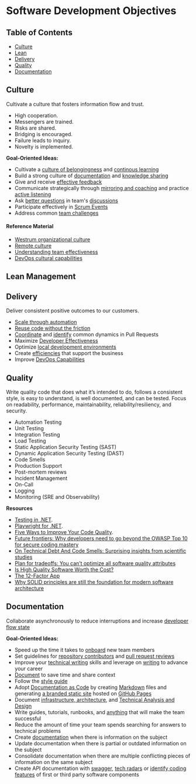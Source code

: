 # Software Development Objectives

## Table of Contents

- [Culture](#culture)
- [Lean](#lean)
- [Delivery](#delivery)
- [Quality](#quality)
- [Documentation](#documentation)

## Culture

Cultivate a culture that fosters information flow and trust.

- High cooperation.
- Messengers are trained.
- Risks are shared.
- Bridging is encouraged.
- Failure leads to inquiry.
- Novelty is implemented.

**Goal-Oriented Ideas:**

- Cultivate a [culture of belongingness](https://docs.microsoft.com/en-us/learn/modules/cultivate-culture-belongingness/) and [continous learning](professional-development.md)
- Build a strong culture of [documentation](#documentation) and [knowledge sharing](https://github.com/readme/guides/public-documentation)
- Give and receive [effective feedback](https://docs.microsoft.com/en-us/learn/modules/give-receive-effective-feedback/)
- Communicate strategically through [mirroring and coaching](https://docs.microsoft.com/en-us/learn/modules/communicate-strategically-mirror-coach/) and practice [active listening](https://docs.microsoft.com/en-us/learn/modules/practice-active-listening/)
- Ask [better questions](https://stackoverflow.com/help/how-to-ask) in team's [discussions](https://docs.github.com/en/discussions)
- Participate effectively in [Scrum Events](https://scrumguides.org/scrum-guide.html#scrum-events)
- Address common [team challenges](https://www.atlassian.com/team-playbook)


#### Reference Material
- [Westrum organizational culture](https://cloud.google.com/architecture/devops/devops-culture-westrum-organizational-culture)
- [Remote culture](https://about.gitlab.com/company/culture/all-remote/)
- [Understanding team effectiveness](https://rework.withgoogle.com/guides/understanding-team-effectiveness/steps/introduction/)
- [DevOps cultural capabilities](https://cloud.google.com/architecture/devops/capabilities#cultural-capabilities)

## Lean Management


## Delivery

Deliver consistent positive outcomes to our customers.

- [Scale through automation](https://octoverse.github.com/writing-code-faster/#scale-through-automation)
- [Reuse code without the friction](https://octoverse.github.com/writing-code-faster/#reusing-code-without-the-friction)
- [Coordinate](https://octoverse.github.com/writing-code-faster/#coordinating-pull-requests) and [identify](https://www.pluralsight.com/blog/tutorials/code-review) common dynamics in Pull Requests
- Maximize [Developer Effectiveness](https://martinfowler.com/articles/developer-effectiveness.html)
- Optimize [local development environments](https://github.com/readme/guides/developer-onboarding)
- Create [efficiencies](https://docs.microsoft.com/en-us/learn/paths/devops-dojo-white-belt-foundation/) that support the business
- Improve [DevOps Capabilities](https://cloud.google.com/architecture/devops/capabilities#technical-capabilities)

## Quality

Write quality code that does what it’s intended to do, follows a consistent style, is easy to understand, is well documented, and can be tested. 
Focus on readability, performance, maintainability, reliability/resiliency, and security.
  
* Automation Testing
* Unit Testing
* Integration Testing
* Load Testing
* Static Application Security Testing (SAST)
* Dynamic Application Security Testing (DAST)
* Code Smells
* Production Support
* Post-mortem reviews
* Incident Management
* On-Call
* Logging
* Monitoring (SRE and Observability)

**Resources**

* [Testing in .NET](https://docs.microsoft.com/en-us/dotnet/core/testing/).
* [Playwright for .NET](https://playwright.dev/dotnet/docs/intro).
* [Five Ways to Improve Your Code Quality](https://blog.sonatype.com/five-ways-to-improve-your-code-quality).
* [Future frontiers: Why developers need to go beyond the OWASP Top 10 for secure coding mastery](https://discover.securecodewarrior.com/OWASP-Top-10-and-beyond-whitepaper.html)
* [On Technical Debt And Code Smells: Surprising insights from scientific studies](https://www.scrum.org/resources/blog/technical-debt-and-code-smells-surprising-insights-scientific-studies)
* [Plan for tradeoffs: You can’t optimize all software quality attributes](https://stackoverflow.blog/2022/01/17/plan-for-tradeoffs-you-cant-optimize-all-software-quality-attributes)
* [Is High Quality Software Worth the Cost?](https://martinfowler.com/articles/is-quality-worth-cost.html)
* [The 12-Factor App](https://12factor.net/)
* [Why SOLID principles are still the foundation for modern software architecture](https://stackoverflow.blog/2021/11/01/why-solid-principles-are-still-the-foundation-for-modern-software-architecture/)

## Documentation

Collaborate asynchronously to reduce interruptions and increase [developer flow state](https://stackoverflow.blog/2018/09/10/developer-flow-state-and-its-impact-on-productivity/)

**Goal-Oriented Ideas:**

- Speed up the time it takes to [onboard](https://blog.hackerrank.com/creating-seamless-virtual-onboarding-experience-developers/) new team members
- Set guidelines for [repository contributors](https://docs.github.com/en/communities/setting-up-your-project-for-healthy-contributions/setting-guidelines-for-repository-contributors) and [pull request reviews](https://google.github.io/eng-practices/review)
- Improve your [technical writing](https://developers.google.com/tech-writing) skills and leverage on [writing](https://stackoverflow.blog/2021/08/09/how-writing-can-advance-your-career-as-a-developer/) to advance your career
- [Document](https://github.com/readme/guides/code-as-documentation) to save time and share context
- Follow the [style guide](https://google.github.io/eng-practices/review)
- Adopt [Documentation as Code](https://www.docslikecode.com/) by creating [Markdown](https://guides.github.com/features/mastering-markdown) files and generating [a branded static site](https://squidfunk.github.io/mkdocs-material) hosted on [GitHub Pages](https://pages.github.com/)
- Document [infrastructure, architecture](https://www.archimatetool.com/), and [Technical Analysis and Design](https://plantuml.com/)
- Write guides, tutorials, runbooks, and [anything](https://about.gitlab.com/company/culture/all-remote/handbook-first-documentation) that will make the team successful
- Reduce the amount of time your team spends searching for answers to technical problems
- Create [documentation](https://octoverse.github.com/creating-documentation) when there is information on the subject
- Update documentation when there is partial or outdated information on the subject
- Consolidate documentation when there are multiple conflicting pieces of information on the same subject
- Create API documentation with [swagger](https://swagger.io/), [tech radars](https://radar.thoughtworks.com/) or [identify coding features](https://github.com/Microsoft/ApplicationInspector) of first or third party software components




